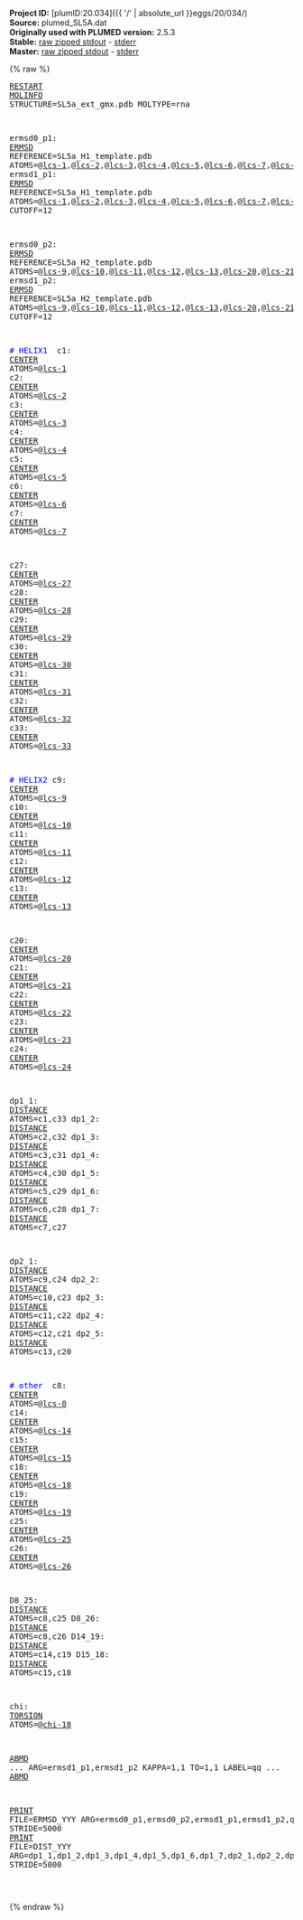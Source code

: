 **Project ID:** [plumID:20.034]({{ '/' | absolute_url }}eggs/20/034/)  
**Source:** plumed_SL5A.dat  
**Originally used with PLUMED version:** 2.5.3  
**Stable:** [raw zipped stdout](plumed_SL5A.dat.plumed.stdout.txt.zip) - [stderr](plumed_SL5A.dat.plumed.stderr)  
**Master:** [raw zipped stdout](plumed_SL5A.dat.plumed_master.stdout.txt.zip) - [stderr](plumed_SL5A.dat.plumed_master.stderr)  

{% raw %}<pre>
<a href="https://plumed.github.io/doc-master/user-doc/html/_r_e_s_t_a_r_t.html">RESTART</a>
<a href="https://plumed.github.io/doc-master/user-doc/html/_m_o_l_i_n_f_o.html">MOLINFO</a> STRUCTURE=SL5a_ext_gmx.pdb MOLTYPE=rna


ermsd0_p1: <a href="https://plumed.github.io/doc-master/user-doc/html/_e_r_m_s_d.html">ERMSD</a> REFERENCE=SL5a_H1_template.pdb ATOMS=@<a href="https://plumed.github.io/doc-master/user-doc/html/_m_o_l_i_n_f_o.html">lcs-1</a>,@<a href="https://plumed.github.io/doc-master/user-doc/html/_m_o_l_i_n_f_o.html">lcs-2</a>,@<a href="https://plumed.github.io/doc-master/user-doc/html/_m_o_l_i_n_f_o.html">lcs-3</a>,@<a href="https://plumed.github.io/doc-master/user-doc/html/_m_o_l_i_n_f_o.html">lcs-4</a>,@<a href="https://plumed.github.io/doc-master/user-doc/html/_m_o_l_i_n_f_o.html">lcs-5</a>,@<a href="https://plumed.github.io/doc-master/user-doc/html/_m_o_l_i_n_f_o.html">lcs-6</a>,@<a href="https://plumed.github.io/doc-master/user-doc/html/_m_o_l_i_n_f_o.html">lcs-7</a>,@<a href="https://plumed.github.io/doc-master/user-doc/html/_m_o_l_i_n_f_o.html">lcs-27</a>,@<a href="https://plumed.github.io/doc-master/user-doc/html/_m_o_l_i_n_f_o.html">lcs-28</a>,@<a href="https://plumed.github.io/doc-master/user-doc/html/_m_o_l_i_n_f_o.html">lcs-29</a>,@<a href="https://plumed.github.io/doc-master/user-doc/html/_m_o_l_i_n_f_o.html">lcs-30</a>,@<a href="https://plumed.github.io/doc-master/user-doc/html/_m_o_l_i_n_f_o.html">lcs-31</a>,@<a href="https://plumed.github.io/doc-master/user-doc/html/_m_o_l_i_n_f_o.html">lcs-32</a>,@<a href="https://plumed.github.io/doc-master/user-doc/html/_m_o_l_i_n_f_o.html">lcs-33</a>
ermsd1_p1: <a href="https://plumed.github.io/doc-master/user-doc/html/_e_r_m_s_d.html">ERMSD</a> REFERENCE=SL5a_H1_template.pdb ATOMS=@<a href="https://plumed.github.io/doc-master/user-doc/html/_m_o_l_i_n_f_o.html">lcs-1</a>,@<a href="https://plumed.github.io/doc-master/user-doc/html/_m_o_l_i_n_f_o.html">lcs-2</a>,@<a href="https://plumed.github.io/doc-master/user-doc/html/_m_o_l_i_n_f_o.html">lcs-3</a>,@<a href="https://plumed.github.io/doc-master/user-doc/html/_m_o_l_i_n_f_o.html">lcs-4</a>,@<a href="https://plumed.github.io/doc-master/user-doc/html/_m_o_l_i_n_f_o.html">lcs-5</a>,@<a href="https://plumed.github.io/doc-master/user-doc/html/_m_o_l_i_n_f_o.html">lcs-6</a>,@<a href="https://plumed.github.io/doc-master/user-doc/html/_m_o_l_i_n_f_o.html">lcs-7</a>,@<a href="https://plumed.github.io/doc-master/user-doc/html/_m_o_l_i_n_f_o.html">lcs-27</a>,@<a href="https://plumed.github.io/doc-master/user-doc/html/_m_o_l_i_n_f_o.html">lcs-28</a>,@<a href="https://plumed.github.io/doc-master/user-doc/html/_m_o_l_i_n_f_o.html">lcs-29</a>,@<a href="https://plumed.github.io/doc-master/user-doc/html/_m_o_l_i_n_f_o.html">lcs-30</a>,@<a href="https://plumed.github.io/doc-master/user-doc/html/_m_o_l_i_n_f_o.html">lcs-31</a>,@<a href="https://plumed.github.io/doc-master/user-doc/html/_m_o_l_i_n_f_o.html">lcs-32</a>,@<a href="https://plumed.github.io/doc-master/user-doc/html/_m_o_l_i_n_f_o.html">lcs-33</a> CUTOFF=12

ermsd0_p2: <a href="https://plumed.github.io/doc-master/user-doc/html/_e_r_m_s_d.html">ERMSD</a> REFERENCE=SL5a_H2_template.pdb ATOMS=@<a href="https://plumed.github.io/doc-master/user-doc/html/_m_o_l_i_n_f_o.html">lcs-9</a>,@<a href="https://plumed.github.io/doc-master/user-doc/html/_m_o_l_i_n_f_o.html">lcs-10</a>,@<a href="https://plumed.github.io/doc-master/user-doc/html/_m_o_l_i_n_f_o.html">lcs-11</a>,@<a href="https://plumed.github.io/doc-master/user-doc/html/_m_o_l_i_n_f_o.html">lcs-12</a>,@<a href="https://plumed.github.io/doc-master/user-doc/html/_m_o_l_i_n_f_o.html">lcs-13</a>,@<a href="https://plumed.github.io/doc-master/user-doc/html/_m_o_l_i_n_f_o.html">lcs-20</a>,@<a href="https://plumed.github.io/doc-master/user-doc/html/_m_o_l_i_n_f_o.html">lcs-21</a>,@<a href="https://plumed.github.io/doc-master/user-doc/html/_m_o_l_i_n_f_o.html">lcs-22</a>,@<a href="https://plumed.github.io/doc-master/user-doc/html/_m_o_l_i_n_f_o.html">lcs-23</a>,@<a href="https://plumed.github.io/doc-master/user-doc/html/_m_o_l_i_n_f_o.html">lcs-24</a>
ermsd1_p2: <a href="https://plumed.github.io/doc-master/user-doc/html/_e_r_m_s_d.html">ERMSD</a> REFERENCE=SL5a_H2_template.pdb ATOMS=@<a href="https://plumed.github.io/doc-master/user-doc/html/_m_o_l_i_n_f_o.html">lcs-9</a>,@<a href="https://plumed.github.io/doc-master/user-doc/html/_m_o_l_i_n_f_o.html">lcs-10</a>,@<a href="https://plumed.github.io/doc-master/user-doc/html/_m_o_l_i_n_f_o.html">lcs-11</a>,@<a href="https://plumed.github.io/doc-master/user-doc/html/_m_o_l_i_n_f_o.html">lcs-12</a>,@<a href="https://plumed.github.io/doc-master/user-doc/html/_m_o_l_i_n_f_o.html">lcs-13</a>,@<a href="https://plumed.github.io/doc-master/user-doc/html/_m_o_l_i_n_f_o.html">lcs-20</a>,@<a href="https://plumed.github.io/doc-master/user-doc/html/_m_o_l_i_n_f_o.html">lcs-21</a>,@<a href="https://plumed.github.io/doc-master/user-doc/html/_m_o_l_i_n_f_o.html">lcs-22</a>,@<a href="https://plumed.github.io/doc-master/user-doc/html/_m_o_l_i_n_f_o.html">lcs-23</a>,@<a href="https://plumed.github.io/doc-master/user-doc/html/_m_o_l_i_n_f_o.html">lcs-24</a> CUTOFF=12


<span style="color:blue"># HELIX1 </span>
c1: <a href="https://plumed.github.io/doc-master/user-doc/html/_c_e_n_t_e_r.html">CENTER</a> ATOMS=@<a href="https://plumed.github.io/doc-master/user-doc/html/_m_o_l_i_n_f_o.html">lcs-1</a>
c2: <a href="https://plumed.github.io/doc-master/user-doc/html/_c_e_n_t_e_r.html">CENTER</a> ATOMS=@<a href="https://plumed.github.io/doc-master/user-doc/html/_m_o_l_i_n_f_o.html">lcs-2</a>
c3: <a href="https://plumed.github.io/doc-master/user-doc/html/_c_e_n_t_e_r.html">CENTER</a> ATOMS=@<a href="https://plumed.github.io/doc-master/user-doc/html/_m_o_l_i_n_f_o.html">lcs-3</a>
c4: <a href="https://plumed.github.io/doc-master/user-doc/html/_c_e_n_t_e_r.html">CENTER</a> ATOMS=@<a href="https://plumed.github.io/doc-master/user-doc/html/_m_o_l_i_n_f_o.html">lcs-4</a>
c5: <a href="https://plumed.github.io/doc-master/user-doc/html/_c_e_n_t_e_r.html">CENTER</a> ATOMS=@<a href="https://plumed.github.io/doc-master/user-doc/html/_m_o_l_i_n_f_o.html">lcs-5</a>
c6: <a href="https://plumed.github.io/doc-master/user-doc/html/_c_e_n_t_e_r.html">CENTER</a> ATOMS=@<a href="https://plumed.github.io/doc-master/user-doc/html/_m_o_l_i_n_f_o.html">lcs-6</a>
c7: <a href="https://plumed.github.io/doc-master/user-doc/html/_c_e_n_t_e_r.html">CENTER</a> ATOMS=@<a href="https://plumed.github.io/doc-master/user-doc/html/_m_o_l_i_n_f_o.html">lcs-7</a>

c27: <a href="https://plumed.github.io/doc-master/user-doc/html/_c_e_n_t_e_r.html">CENTER</a> ATOMS=@<a href="https://plumed.github.io/doc-master/user-doc/html/_m_o_l_i_n_f_o.html">lcs-27</a>
c28: <a href="https://plumed.github.io/doc-master/user-doc/html/_c_e_n_t_e_r.html">CENTER</a> ATOMS=@<a href="https://plumed.github.io/doc-master/user-doc/html/_m_o_l_i_n_f_o.html">lcs-28</a>
c29: <a href="https://plumed.github.io/doc-master/user-doc/html/_c_e_n_t_e_r.html">CENTER</a> ATOMS=@<a href="https://plumed.github.io/doc-master/user-doc/html/_m_o_l_i_n_f_o.html">lcs-29</a>
c30: <a href="https://plumed.github.io/doc-master/user-doc/html/_c_e_n_t_e_r.html">CENTER</a> ATOMS=@<a href="https://plumed.github.io/doc-master/user-doc/html/_m_o_l_i_n_f_o.html">lcs-30</a>
c31: <a href="https://plumed.github.io/doc-master/user-doc/html/_c_e_n_t_e_r.html">CENTER</a> ATOMS=@<a href="https://plumed.github.io/doc-master/user-doc/html/_m_o_l_i_n_f_o.html">lcs-31</a>
c32: <a href="https://plumed.github.io/doc-master/user-doc/html/_c_e_n_t_e_r.html">CENTER</a> ATOMS=@<a href="https://plumed.github.io/doc-master/user-doc/html/_m_o_l_i_n_f_o.html">lcs-32</a>
c33: <a href="https://plumed.github.io/doc-master/user-doc/html/_c_e_n_t_e_r.html">CENTER</a> ATOMS=@<a href="https://plumed.github.io/doc-master/user-doc/html/_m_o_l_i_n_f_o.html">lcs-33</a>

<span style="color:blue"># HELIX2</span>
c9: <a href="https://plumed.github.io/doc-master/user-doc/html/_c_e_n_t_e_r.html">CENTER</a> ATOMS=@<a href="https://plumed.github.io/doc-master/user-doc/html/_m_o_l_i_n_f_o.html">lcs-9</a>
c10: <a href="https://plumed.github.io/doc-master/user-doc/html/_c_e_n_t_e_r.html">CENTER</a> ATOMS=@<a href="https://plumed.github.io/doc-master/user-doc/html/_m_o_l_i_n_f_o.html">lcs-10</a>
c11: <a href="https://plumed.github.io/doc-master/user-doc/html/_c_e_n_t_e_r.html">CENTER</a> ATOMS=@<a href="https://plumed.github.io/doc-master/user-doc/html/_m_o_l_i_n_f_o.html">lcs-11</a>
c12: <a href="https://plumed.github.io/doc-master/user-doc/html/_c_e_n_t_e_r.html">CENTER</a> ATOMS=@<a href="https://plumed.github.io/doc-master/user-doc/html/_m_o_l_i_n_f_o.html">lcs-12</a>
c13: <a href="https://plumed.github.io/doc-master/user-doc/html/_c_e_n_t_e_r.html">CENTER</a> ATOMS=@<a href="https://plumed.github.io/doc-master/user-doc/html/_m_o_l_i_n_f_o.html">lcs-13</a>

c20: <a href="https://plumed.github.io/doc-master/user-doc/html/_c_e_n_t_e_r.html">CENTER</a> ATOMS=@<a href="https://plumed.github.io/doc-master/user-doc/html/_m_o_l_i_n_f_o.html">lcs-20</a>
c21: <a href="https://plumed.github.io/doc-master/user-doc/html/_c_e_n_t_e_r.html">CENTER</a> ATOMS=@<a href="https://plumed.github.io/doc-master/user-doc/html/_m_o_l_i_n_f_o.html">lcs-21</a>
c22: <a href="https://plumed.github.io/doc-master/user-doc/html/_c_e_n_t_e_r.html">CENTER</a> ATOMS=@<a href="https://plumed.github.io/doc-master/user-doc/html/_m_o_l_i_n_f_o.html">lcs-22</a>
c23: <a href="https://plumed.github.io/doc-master/user-doc/html/_c_e_n_t_e_r.html">CENTER</a> ATOMS=@<a href="https://plumed.github.io/doc-master/user-doc/html/_m_o_l_i_n_f_o.html">lcs-23</a>
c24: <a href="https://plumed.github.io/doc-master/user-doc/html/_c_e_n_t_e_r.html">CENTER</a> ATOMS=@<a href="https://plumed.github.io/doc-master/user-doc/html/_m_o_l_i_n_f_o.html">lcs-24</a>


dp1_1: <a href="https://plumed.github.io/doc-master/user-doc/html/_d_i_s_t_a_n_c_e.html">DISTANCE</a> ATOMS=c1,c33
dp1_2: <a href="https://plumed.github.io/doc-master/user-doc/html/_d_i_s_t_a_n_c_e.html">DISTANCE</a> ATOMS=c2,c32
dp1_3: <a href="https://plumed.github.io/doc-master/user-doc/html/_d_i_s_t_a_n_c_e.html">DISTANCE</a> ATOMS=c3,c31
dp1_4: <a href="https://plumed.github.io/doc-master/user-doc/html/_d_i_s_t_a_n_c_e.html">DISTANCE</a> ATOMS=c4,c30
dp1_5: <a href="https://plumed.github.io/doc-master/user-doc/html/_d_i_s_t_a_n_c_e.html">DISTANCE</a> ATOMS=c5,c29
dp1_6: <a href="https://plumed.github.io/doc-master/user-doc/html/_d_i_s_t_a_n_c_e.html">DISTANCE</a> ATOMS=c6,c28
dp1_7: <a href="https://plumed.github.io/doc-master/user-doc/html/_d_i_s_t_a_n_c_e.html">DISTANCE</a> ATOMS=c7,c27

dp2_1: <a href="https://plumed.github.io/doc-master/user-doc/html/_d_i_s_t_a_n_c_e.html">DISTANCE</a> ATOMS=c9,c24
dp2_2: <a href="https://plumed.github.io/doc-master/user-doc/html/_d_i_s_t_a_n_c_e.html">DISTANCE</a> ATOMS=c10,c23
dp2_3: <a href="https://plumed.github.io/doc-master/user-doc/html/_d_i_s_t_a_n_c_e.html">DISTANCE</a> ATOMS=c11,c22
dp2_4: <a href="https://plumed.github.io/doc-master/user-doc/html/_d_i_s_t_a_n_c_e.html">DISTANCE</a> ATOMS=c12,c21
dp2_5: <a href="https://plumed.github.io/doc-master/user-doc/html/_d_i_s_t_a_n_c_e.html">DISTANCE</a> ATOMS=c13,c20


<span style="color:blue"># other </span>
c8: <a href="https://plumed.github.io/doc-master/user-doc/html/_c_e_n_t_e_r.html">CENTER</a> ATOMS=@<a href="https://plumed.github.io/doc-master/user-doc/html/_m_o_l_i_n_f_o.html">lcs-8</a>
c14: <a href="https://plumed.github.io/doc-master/user-doc/html/_c_e_n_t_e_r.html">CENTER</a> ATOMS=@<a href="https://plumed.github.io/doc-master/user-doc/html/_m_o_l_i_n_f_o.html">lcs-14</a>
c15: <a href="https://plumed.github.io/doc-master/user-doc/html/_c_e_n_t_e_r.html">CENTER</a> ATOMS=@<a href="https://plumed.github.io/doc-master/user-doc/html/_m_o_l_i_n_f_o.html">lcs-15</a>
c18: <a href="https://plumed.github.io/doc-master/user-doc/html/_c_e_n_t_e_r.html">CENTER</a> ATOMS=@<a href="https://plumed.github.io/doc-master/user-doc/html/_m_o_l_i_n_f_o.html">lcs-18</a>
c19: <a href="https://plumed.github.io/doc-master/user-doc/html/_c_e_n_t_e_r.html">CENTER</a> ATOMS=@<a href="https://plumed.github.io/doc-master/user-doc/html/_m_o_l_i_n_f_o.html">lcs-19</a>
c25: <a href="https://plumed.github.io/doc-master/user-doc/html/_c_e_n_t_e_r.html">CENTER</a> ATOMS=@<a href="https://plumed.github.io/doc-master/user-doc/html/_m_o_l_i_n_f_o.html">lcs-25</a>
c26: <a href="https://plumed.github.io/doc-master/user-doc/html/_c_e_n_t_e_r.html">CENTER</a> ATOMS=@<a href="https://plumed.github.io/doc-master/user-doc/html/_m_o_l_i_n_f_o.html">lcs-26</a>

D8_25: <a href="https://plumed.github.io/doc-master/user-doc/html/_d_i_s_t_a_n_c_e.html">DISTANCE</a> ATOMS=c8,c25
D8_26: <a href="https://plumed.github.io/doc-master/user-doc/html/_d_i_s_t_a_n_c_e.html">DISTANCE</a> ATOMS=c8,c26
D14_19: <a href="https://plumed.github.io/doc-master/user-doc/html/_d_i_s_t_a_n_c_e.html">DISTANCE</a> ATOMS=c14,c19
D15_18: <a href="https://plumed.github.io/doc-master/user-doc/html/_d_i_s_t_a_n_c_e.html">DISTANCE</a> ATOMS=c15,c18

chi: <a href="https://plumed.github.io/doc-master/user-doc/html/_t_o_r_s_i_o_n.html">TORSION</a> ATOMS=@<a href="https://plumed.github.io/doc-master/user-doc/html/_m_o_l_i_n_f_o.html">chi-18</a>

<a href="https://plumed.github.io/doc-master/user-doc/html/_a_b_m_d.html">ABMD</a> ... 
ARG=ermsd1_p1,ermsd1_p2
KAPPA=1,1
TO=1,1 
LABEL=qq 
... <a href="https://plumed.github.io/doc-master/user-doc/html/_a_b_m_d.html">ABMD</a>

<a href="https://plumed.github.io/doc-master/user-doc/html/_p_r_i_n_t.html">PRINT</a> FILE=ERMSD_YYY ARG=ermsd0_p1,ermsd0_p2,ermsd1_p1,ermsd1_p2,qq.bias STRIDE=5000
<a href="https://plumed.github.io/doc-master/user-doc/html/_p_r_i_n_t.html">PRINT</a> FILE=DIST_YYY ARG=dp1_1,dp1_2,dp1_3,dp1_4,dp1_5,dp1_6,dp1_7,dp2_1,dp2_2,dp2_3,dp2_4,dp2_5,D8_25,D8_26,D14_19,D15_18,chi STRIDE=5000

</pre>{% endraw %}
